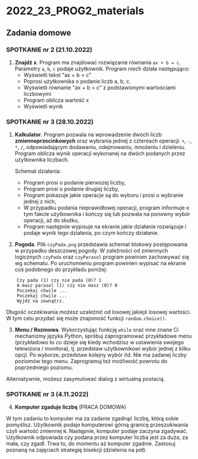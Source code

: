 # 2022_23_PROG2_materials


## Zadania domowe

### SPOTKANIE nr 2 (21.10.2022)

1. **Znajdź x**. Program ma znajdować rozwiązanie równania `ax + b = c`. Parametry `a`, `b`, `c` podaje użytkownik. Program niech działa następująco:
    - Wyświetli tekst "ax + b = c"
    - Poprosi użytkownika o podanie liczb a, b, c.
    - Wyświetli równanie "ax + b = c" z podstawionymi wartościami liczbowymi
    - Program oblicza wartość x
    - Wyświetli wynik 


### SPOTKANIE nr 3 (28.10.2022)

1. **Kalkulator**. Program pozwala na wprowadzenie dwóch liczb **zmiennoprzecinkowych** oraz wybrania jednej z cztereach operacji: `+`, `-`, `*`, `/`, odpowiadającym dodawaniu, odejmowaniu, mnożeniu i dzieleniu. Program oblicza wynik operacji wykonanej na dwóch podanych przez użytkownika liczbach.

	Schemat działania:

    * Program prosi o podanie pierwszej liczby,
    * Program prosi o podanie drugiej liczby,
    * Program pokazuje jakie operacje są do wyboru i prosi o wybranie jednej z nich,
	* W przypadku podania nieprawidłowej operacji, program informuje o tym fakcie użytkownika i kończy się lub pozwala na ponowny wybór operacji, aż do skutku,
	* Program następnie wypisuje na ekranie jakie działanie rozwiązuje i podaje wynik tego działania, po czym kończy działanie.


2. **Pogoda**. Plik `czyPada.png` przedstawia schemat blokowy postępowania w przypadku deszczowej pogody. W zależności od zmiennych logicznych `czyPada` oraz `czyParasol` program powinien zachowywać się wg schematu. Po uruchomieniu program powinien wypisać na ekranie coś podobnego do przykładu poniżej:

```
    Czy pada (1) czy nie pada (0)? 1
    A masz parasol (1) czy nie masz (0)? 0
    Poczekaj chwile ...
    Poczekaj chwile ...
    Wyjdź na zewnątrz.
```	

Długość oczekiwania możesz uzależnić od losowej jakiejś losowej wartości. W tym celu przydać się może znajomość funkcji `random.choice()`.

3. **Menu / Rozmowa**. Wykorzystując funkcję `while` oraz inne znane Ci mechanizmy języka Python, spróbuj zaprogramować przykładowe menu (przykładowo to co dzieje się kiedy wchodzisz w ustawienia swojego telewizora / monitora), tj. przedstaw użytkownikowi wybór jednej z kilku opcji. Po wyborze, przedstaw kolejny wybór itd. Nie ma zadanej liczby poziomów tego menu. Zaprogramuj też możliwość powrotu do poprzedniego poziomu.

Alternatywnie, możesz zasymulować dialog z wirtualną postacią.


### SPOTKANIE nr 3 (4.11.2022)

4. **Komputer zgaduje liczbę** (PRACA DOMOWA)

W tym zadaniu to komputer ma za zadanie zgadnąć liczbę, którą sobie pomyślisz. 
Użytkownik podaje komputerowi górną granicę przeszukiwania czyli wartość zmiennej `N`. 
Następnie, komputer podaje zaczyna zgadywać. Użytkownik odpowiada czy podana przez komputer liczba jest za duża, za mała, czy zgadł. Trwa to, do momentu aż komputer zgadnie.
Zastosuj poznaną na zajęciach strategię bisekcji (dzielenia na pół).

